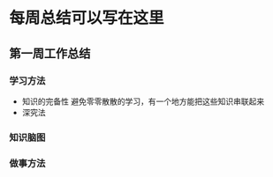 # 每周总结可以写在这里

## 第一周工作总结

### 学习方法
* 知识的完备性
  避免零零散散的学习，有一个地方能把这些知识串联起来
* 深究法
  

### 知识脑图

### 做事方法